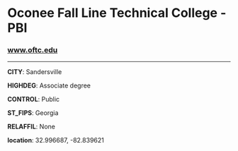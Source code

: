 # Oconee Fall Line Technical College - PBI
### www.oftc.edu
---
**CITY**: Sandersville

**HIGHDEG**: Associate degree

**CONTROL**: Public

**ST_FIPS**: Georgia

**RELAFFIL**: None

**location**: 32.996687, -82.839621